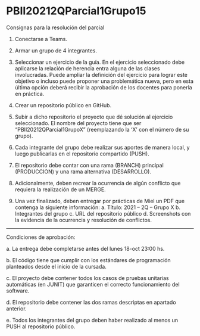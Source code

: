 # PBII20212QParcial1Grupo15

Consignas para la resolución del parcial

1. Conectarse a Teams.

2. Armar un grupo de 4 integrantes.

3. Seleccionar un ejercicio de la guía. En el ejercicio seleccionado debe aplicarse la relación de herencia entra alguna de las clases involucradas. Puede ampliar la definición del ejercicio para lograr este objetivo o incluso puede proponer una problemática nueva, pero en esta última opción deberá recibir la aprobación de los docentes para ponerla en práctica.

4. Crear un repositorio público en GitHub.

5. Subir a dicho repositorio el proyecto que dé solución al ejercicio seleccionado. El nombre del proyecto tiene que ser “PBII20212QParcial1GrupoX” (reemplazando la ‘X’ con el número de su grupo).

6. Cada integrante del grupo debe realizar sus aportes de manera local, y luego publicarlas en el repositorio compartido (PUSH).

7. El repositorio debe contar con una rama (BRANCH) principal (PRODUCCION) y una rama alternativa (DESARROLLO).

8. Adicionalmente, deben recrear la ocurrencia de algún conflicto que requiera la realización de un MERGE.

9. Una vez finalizado, deben entregar por prácticas de Miel un PDF que contenga la siguiente información:
  a. Título: 2021 – 2Q – Grupo X
  b. Integrantes del grupo
  c. URL del repositorio público
  d. Screenshots con la evidencia de la ocurrencia y resolución de conflictos. 
 
 
 
 __________________________________________________________________________________________________________

 Condiciones de aprobación:
 
a. La entrega debe completarse antes del lunes 18-oct 23:00 hs.

b. El código tiene que cumplir con los estándares de programación planteados desde el inicio de la cursada.

c. El proyecto debe contener todos los casos de pruebas unitarias automáticas (en JUNIT) que garanticen el correcto funcionamiento del software.

d. El repositorio debe contener las dos ramas descriptas en apartado anterior.

e. Todos los integrantes del grupo deben haber realizado al menos un PUSH al repositorio público. 
